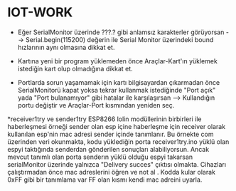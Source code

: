 # IOT-WORK

* Eğer SerialMonitor üzerinde ???.? gibi anlamsız karakterler görüyorsan --> Serial.begin(115200) değerin ile Serial Monitor üzerindeki bound hızlarının aynı olmasına dikkat et.

* Kartına yeni bir program yüklemeden önce Araçlar-Kart'ın yüklemek istediğin kart olup olmadığına dikkat et.

* Portlarda sorun yaşamamak için kartı bilgisayardan çıkarmadan önce SerialMonitorü kapat yoksa tekrar kullanmak istediğinde "Port açık" yada "Port bulanamıyor" gibi hatalar ile karşılaşırsan --> Kullandığın portu değiştir ve Araçlar-Port kısmından yeniden seç.

*receiver1try ve sender1try ESP8266 lolin modüllerinin birbirleri ile haberleşmesi örneği sender olan esp içine haberleşme için receiver olarak kullanılan esp'nin mac adresi sender içinde tanımlanır. Bu örnekte com üzerinden veri okunmakta, kodu yüklediğin porta receiver1try.ino yüklü olan espyi taktığında senderdan gönderilen sonuçları alabiliyorsun. Ancak mevcut tanımlı olan porta senderın yüklü olduğu espyi takarsan serialMonitor üzerinde yalnızca "Delivery succes" çıktısı olmakta. Cihazları çalıştırmadan önce mac adreslerini öğren ve not al . Kodda kular olarak 0xFF gibi bir tanımlama var FF olan kısmı kendi mac adreini uyarla.

